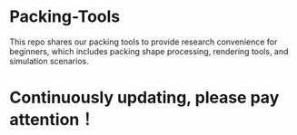 # Packing-Tools
This repo shares our packing tools to provide research convenience for beginners, which includes packing shape processing, rendering tools, and simulation scenarios.

# Continuously updating, please pay attention！
